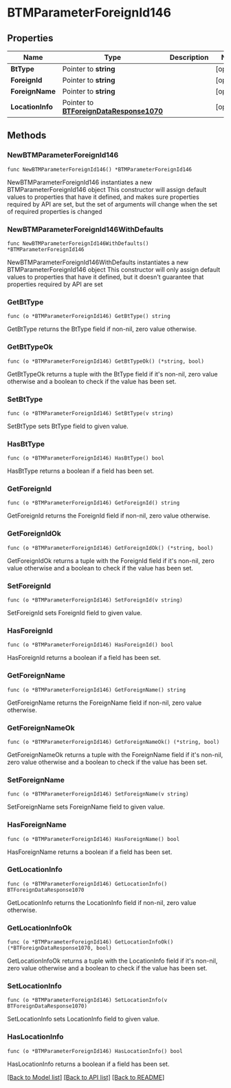 # BTMParameterForeignId146

## Properties

Name | Type | Description | Notes
------------ | ------------- | ------------- | -------------
**BtType** | Pointer to **string** |  | [optional] 
**ForeignId** | Pointer to **string** |  | [optional] 
**ForeignName** | Pointer to **string** |  | [optional] 
**LocationInfo** | Pointer to [**BTForeignDataResponse1070**](BTForeignDataResponse-1070.md) |  | [optional] 

## Methods

### NewBTMParameterForeignId146

`func NewBTMParameterForeignId146() *BTMParameterForeignId146`

NewBTMParameterForeignId146 instantiates a new BTMParameterForeignId146 object
This constructor will assign default values to properties that have it defined,
and makes sure properties required by API are set, but the set of arguments
will change when the set of required properties is changed

### NewBTMParameterForeignId146WithDefaults

`func NewBTMParameterForeignId146WithDefaults() *BTMParameterForeignId146`

NewBTMParameterForeignId146WithDefaults instantiates a new BTMParameterForeignId146 object
This constructor will only assign default values to properties that have it defined,
but it doesn't guarantee that properties required by API are set

### GetBtType

`func (o *BTMParameterForeignId146) GetBtType() string`

GetBtType returns the BtType field if non-nil, zero value otherwise.

### GetBtTypeOk

`func (o *BTMParameterForeignId146) GetBtTypeOk() (*string, bool)`

GetBtTypeOk returns a tuple with the BtType field if it's non-nil, zero value otherwise
and a boolean to check if the value has been set.

### SetBtType

`func (o *BTMParameterForeignId146) SetBtType(v string)`

SetBtType sets BtType field to given value.

### HasBtType

`func (o *BTMParameterForeignId146) HasBtType() bool`

HasBtType returns a boolean if a field has been set.

### GetForeignId

`func (o *BTMParameterForeignId146) GetForeignId() string`

GetForeignId returns the ForeignId field if non-nil, zero value otherwise.

### GetForeignIdOk

`func (o *BTMParameterForeignId146) GetForeignIdOk() (*string, bool)`

GetForeignIdOk returns a tuple with the ForeignId field if it's non-nil, zero value otherwise
and a boolean to check if the value has been set.

### SetForeignId

`func (o *BTMParameterForeignId146) SetForeignId(v string)`

SetForeignId sets ForeignId field to given value.

### HasForeignId

`func (o *BTMParameterForeignId146) HasForeignId() bool`

HasForeignId returns a boolean if a field has been set.

### GetForeignName

`func (o *BTMParameterForeignId146) GetForeignName() string`

GetForeignName returns the ForeignName field if non-nil, zero value otherwise.

### GetForeignNameOk

`func (o *BTMParameterForeignId146) GetForeignNameOk() (*string, bool)`

GetForeignNameOk returns a tuple with the ForeignName field if it's non-nil, zero value otherwise
and a boolean to check if the value has been set.

### SetForeignName

`func (o *BTMParameterForeignId146) SetForeignName(v string)`

SetForeignName sets ForeignName field to given value.

### HasForeignName

`func (o *BTMParameterForeignId146) HasForeignName() bool`

HasForeignName returns a boolean if a field has been set.

### GetLocationInfo

`func (o *BTMParameterForeignId146) GetLocationInfo() BTForeignDataResponse1070`

GetLocationInfo returns the LocationInfo field if non-nil, zero value otherwise.

### GetLocationInfoOk

`func (o *BTMParameterForeignId146) GetLocationInfoOk() (*BTForeignDataResponse1070, bool)`

GetLocationInfoOk returns a tuple with the LocationInfo field if it's non-nil, zero value otherwise
and a boolean to check if the value has been set.

### SetLocationInfo

`func (o *BTMParameterForeignId146) SetLocationInfo(v BTForeignDataResponse1070)`

SetLocationInfo sets LocationInfo field to given value.

### HasLocationInfo

`func (o *BTMParameterForeignId146) HasLocationInfo() bool`

HasLocationInfo returns a boolean if a field has been set.


[[Back to Model list]](../README.md#documentation-for-models) [[Back to API list]](../README.md#documentation-for-api-endpoints) [[Back to README]](../README.md)



